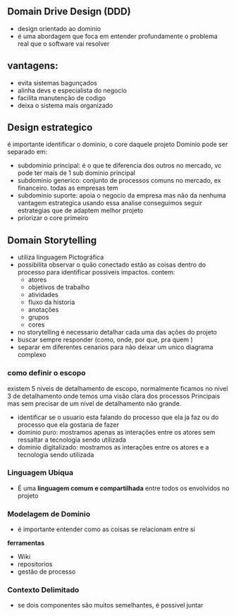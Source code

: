 ## Domain Drive Design (DDD)
- design orientado ao dominio
- é uma abordagem que foca em entender profundamente o problema real que o software vai resolver 

## vantagens:
 - evita sistemas bagunçados
 - alinha devs e especialista do negocio
 - facilita manutenção de codigo
 - deixa o sistema mais organizado


## Design estrategico
é importante identificar o dominio, o core daquele projeto
Dominio pode ser separado em:
- subdominio principal: é o que te diferencia dos outros no mercado, vc pode ter mais de 1 sub dominio principal
- subdominio generico: conjunto de processos comuns no mercado, ex financeiro. todas as empresas tem
- subdominio suporte: apoia o negocio da empresa mas não da nenhuma vantagem estrategica
usando essa analise conseguimos seguir estrategias que de adaptem melhor projeto
- priorizar o core primeiro 

## Domain Storytelling
- utiliza linguagem Pictográfica
- possibilita observar o quão conectado estão as coisas dentro do processo para identificar possiveis impactos.
contem:
	- atores
	- objetivos de trabalho
	- atividades 
	- fluxo da historia
	- anotações
	- grupos
	- cores
- no storytelling é necessario detalhar cada uma das ações do projeto
- buscar sempre responder (como, onde, por que, pra quem )
- separar em diferentes cenarios para não deixar um unico diagrama complexo

### como definir o escopo
existem 5 niveis de detalhamento de escopo, normalmente ficamos no nivel 3 de detalhamento onde temos uma visão clara dos processos Principais mas sem precisar de um nivel de detalhamento não grande.

- identificar se o usuario esta falando do processo que ela ja faz ou do processo que ela gostaria de fazer 
- dominio puro: mostramos apenas as interações entre os atores sem ressaltar a tecnologia sendo utilizada
- dominio digitalizado: mostramos as interações entre os atores e a tecnologia sendo utilizada

### Linguagem Ubíqua
- É uma **linguagem comum e compartilhada** entre todos os envolvidos no projeto
###  Modelagem de Domínio
- é importante entender como as coisas se relacionam entre si

**ferramentas**
- Wiki
- repositorios
- gestão de processo

### Contexto Delimitado
- se dois componentes são muitos semelhantes, é possivel juntar
<!--stackedit_data:
eyJoaXN0b3J5IjpbMTAwNTM3OTg1MSwyMDg4MDMzOTQ4LDE2Mz
IzNzAyOTUsMTc5NDk3NzcwMCwtNzI1NTg3MjYyLDE4OTcwMjM5
NTQsLTgwMTY3OTI4NywtMTM1MzQwODIwNSwyMDg3NDQyNTk4LC
0xNDMxNDI1NTIwLDIwODc0NDI1OTgsMTM4MTM3MDg1MiwtMjU4
NjU0Mjk2LDIxMjI2OTY2MjQsLTE3NjkzNzE3MTQsMjUyMDg1MT
k1XX0=
-->